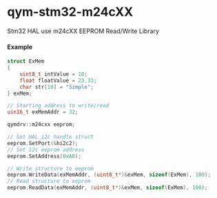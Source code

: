 # qym-stm32-m24cXX

Stm32 HAL use m24cXX  EEPROM Read/Write Library

#### Example

```cpp
struct ExMem
{
    uint8_t intValue = 10;
    float floatValue = 23.33;
    char str[10] = "Simple";
} exMem;

// Starting address to write/read
uin16_t exMemAddr = 32;

qymdrv::m24cxx eeprom;

// Set HAL i2c handle struct
eeprom.SetPort(&hi2c2);
// Set i2c eeprom address
eeprom.SetAddress(0xA0);

// Write structure to eeprom
eeprom.WriteData(exMemAddr, (uint8_t*)&exMem, sizeof(ExMem), 100);
// Read structure to eeprom
eeprom.ReadData(exMemAddr, (uint8_t*)&exMem, sizeof(ExMem), 100);

```

